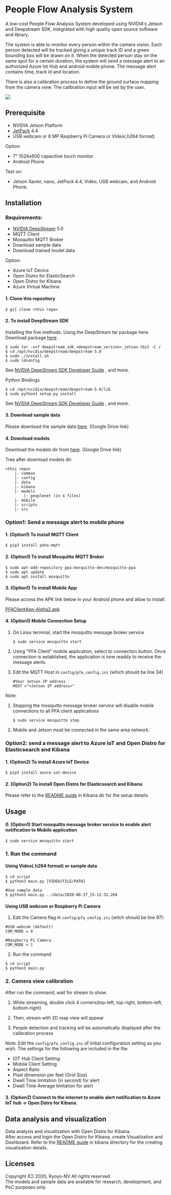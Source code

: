 # People Flow Analysis System

A low-cost People Flow Analysis System developed using NVIDIA's Jetson and Deepstream SDK, integrated with high quality open source software and library.


The system is able to monitor every person within the camera vision. Each person detected will be tracked giving a unique track ID and a green bounding box will be drawn on it. When the detected person stay on the same spot for a certain duration, the system will send a message alert to an authorized Azure Iot Hub and android mobile phone. The message alert contains time, track id and location. 

There is also a calibration process to define the ground surface mapping from the camera view. The calibration input will be set by the user.

<img src="src/people_flow_analysis_demo.gif" hight="480"/>


## Prerequisite

- NVIDIA Jetson Platform
- [JetPack](https://developer.nvidia.com/embedded/jetpack) 4.4
- USB webcam or 8 MP Raspberry Pi Camera or Video(.h264 format)

Option:
- 7" 1024x600 capacitive touch monitor
- Android Phone 

Test on:

- Jetson Xavier, nano, JetPack 4.4, Video, USB webcam, and Android Phone. 

## Installation

### Requirements:

- [NVIDIA DeepStream](https://developer.nvidia.com/deepstream-sdk) 5.0
- MQTT Client
- Mosquitto MQTT Broker
- Download sample data
- Download trained model data

Option: 
- Azure IoT Device
- Open Distro for ElasticSearch 
- Open Distro for Kibana 
- Azure Virtual Machine

#### 1. Clone this repository 
```
$ git clone <this repo>
```
#### 2. To install DeepStream SDK
Installing the five methods. Using the DeepStream tar package here.  
Download package [here](https://developer.nvidia.com/deepstream-getting-started) .

```
$ sudo tar -xvf deepstream_sdk_<deepstream_version>_jetson.tbz2 -C /
$ cd /opt/nvidia/deepstream/deepstream-5.0
$ sudo ./install.sh
$ sudo ldconfig
```
See [NVIDIA DeepStream SDK Developer Guide](https://docs.nvidia.com/metropolis/deepstream/dev-guide/text/DS_Quickstart.html#install-the-deepstream-sdk) , and more.  

Python Bindings
```
$ cd /opt/nvidia/deepstream/deepstream-5.0/lib
$ sudo python3 setup.py install
```

See [NVIDIA DeepStream SDK Developer Guide](https://docs.nvidia.com/metropolis/deepstream/dev-guide/text/DS_Python_Sample_Apps.html#metadata-access) , and more.


#### 3. Download sample data
Please download the sample data [here](https://drive.google.com/drive/folders/1YnxqMk-S5a3rMu-o41HBxX60h9rVc5m8?usp=sharing). (Google Drive link)

#### 4. Download models 
 Download the models dir from [here](https://drive.google.com/drive/folders/1LBr1fiOOBtGEzRAF3RXIBdOfjg-kgFRT?usp=sharing). (Google Drive link)

Tree after download models dir:
```
<this repo>
	|- common
	|- config
	|- data
	|- kibana
	|- models
		|- peoplenet (in 4 files)
	|- mobile
	|- scripts
	|- src
```

### Option1: Send a message alert to mobile phone
#### 1. (Option1) To install MQTT Client
```
$ pip3 install paho-mqtt
```

#### 2. (Option1) To install Mosquitto MQTT Broker
```
$ sudo apt-add-repository ppa:mosquitto-dev/mosquitto-ppa
$ sudo apt update
$ sudo apt install mosquitto
```

#### 3. (Option1) To install Mobile App  

Please access the APK link below in your Android phone and allow to install.

[PFAClientApp-Alpha2.apk](https://drive.google.com/drive/folders/1qEHUzzTnI7vqAFdPu-gjk2ka0yYUPykv?usp=sharing)


#### 4. (Option1) Mobile Connection Setup
1. On Linux terminal, start the mosquitto message broker service
	```	
	$ sudo service mosquitto start
	```

2. Using "PFA Client" mobile application, select to connection button. 
	Once connection is established, the application is now readdy to receive the message alerts.  

3. Edit the MQTT Host in `config/pfa_config.ini` (which should be line 34)
	```
	#Your Jetson IP address 
	HOST ="<Jetson IP address>"
	```

Note: 
1. Stopping the mosquitto message broker service will disable mobile connections to all PFA client applications

	```
	$ sudo service mosquitto stop
	```

2. Mobile and Jetson must be connected in the same area network.

### Option2: send a message alert to Azure IoT and Open Distro for Elasticsearch and Kibana
#### 1. (Option2) To install Azure IoT Device 
```
$ pip3 install azure-iot-device
```

#### 2. (Option2) To install Open Distro for Elasticsearch and Kibana
Please refer to the [README guide](kibana/README.md) in Kibana dir for the setup details.  
 
## Usage

#### 0. (Option1) Start mosquitto message broker service to enable alert notification to Mobile application

```
$ sudo service mosquitto start
```

### 1. Run the command
#### Using Video(.h264 format) or sample data

```
$ cd script
$ python3 main.py [VIDEO/FILE/PATH]

#Use sample data
$ python3 main.py ../data/2020-08-27_15-12-31.264
```  
#### Using USB webcom or Raspberry Pi Camera
1. Edit the Camera flag in `config/pfa_config.ini` (witch should be line 97):
```
#USB webcom (default)
COM_MODE = 0

#Raspberry Pi Camera
COM_MODE = 1
```

2. Run the command
```
$ cd script
$ python3 main.py
```

### 2. Camera view calibration 
After run the command, wait for stream to show.

1. While streaming, double click 4 corners(top-left, top-right, bottom-left, bottom-right)

2. Then, stream with 2D map view will appear

3. People detection and tracking will be automatically displayed after the calibration process
 
Note: Edit the `config/pfa_config.ini` of initial configuration setting as you wish. The settings for the following are included in the file:

- IOT Hub Client Setting
- Mobile Client Setting
- Aspect Ratio
- Pixel dimension per feet (Grid Size)
- Dwell Time limitation (in second) for alert
- Dwell Time Average limitation for alert

#### 3. (Option2) Connect to the internet to enable alert notification to Azure IoT hub -> Open Dstro for Kibana.


##  Data analysis and visualization

Data analysis and visualization with Open Distro for Kibana.  
After access and login the Open Distro for Kibana, create Visualization and Dashboard.
Refer to the [README guide](kibana/README.md#Create-visualization-and-Dashboard) in kibana directory for the creating visualization details.




## Licenses
Copyright (C) 2020, Ryoyo-NV All rights reserved.  
The models and sample data are available for research, development, and PoC purposes only.